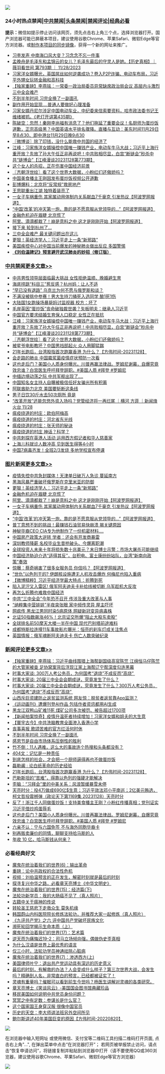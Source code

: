 ![](https://raw.githubusercontent.com/jsvpn/jsproxy/dev/64photo/fqnews-qr.jpg)

<div id="tt">
<h3>24小时热点禁闻|<a href="#%E4%B8%AD%E5%85%B1%E7%A6%81%E9%97%BB%E6%9B%B4%E5%A4%9A%E6%96%87%E7%AB%A0">中共禁闻</a>|<a href="#%E5%9B%BE%E7%89%87%E6%96%B0%E9%97%BB%E6%9B%B4%E5%A4%9A%E6%96%87%E7%AB%A0">头条禁闻</a>|<a href="#%E6%96%B0%E9%97%BB%E8%AF%84%E8%AE%BA%E6%9B%B4%E5%A4%9A%E6%96%87%E7%AB%A0">禁闻评论|<a href="#%E5%BF%85%E7%9C%8B%E7%BB%8F%E5%85%B8%E5%A5%BD%E6%96%87">经典必看</a></h3>
<div><b>提示：</b>微信如提示停止访问该网页，须先点击右上角三个点，选择浏览器打开。国产浏览器可能已屏蔽本项目，建议使用谷歌Chrome、苹果Safari、微软Edge等官方浏览器。或<a href="%E5%88%B6%E4%BD%9Cgit%E7%A6%81%E9%97%BB%E9%95%9C%E5%83%8F.md">制作本项目的同步镜像</a>，获得一个新的网址来推广。</div>
<ul>

<li><a href="/baitai/20231129/1967114.md">习李发声 中南海口风大变？习念念不忘一件事</a></li>
<li><a href="/sohnews/20231129/1967289.md">孟晚舟是毛泽东和孟锦云的女儿？毛泽东最后的守灵人是她。【历史真相】｜薇羽看世间 第793期 ｜ 11/28/2023</a></li>
<li><a href="/sohnews/20231129/1967151.md">习家洋女婿曝光，英国屌丝如何逆袭成功？卷入P2P诈骗、电动车布局，习近平外甥女玩转金融和高科技</a></li>
<li><a href="/comments/20231129/1967126.md">【独家重磅】李燕铭：一常委一政治局委员异常缺席政治局会议 高层内斗激烈三中全会难产</a></li>
<li><a href="/comments/20231129/1967296.md">不到半年时间 习完全换了一副面孔</a></li>
<li><a href="/cnnews/20231129/1967207.md">副作用开始显现….普通人要做好心理准备</a></li>
<li><a href="/sohnews/20231129/1967349.md">习家女婿丹尼尔涉足中国电动车业，中纪委来信索要资料，哈市政法委书记王维绪被抓。《老灯开讲第435期》</a></li>
<li><a href="/sohnews/20231129/1967429.md">陈破空：忽然！秦刚李尚福有消息了？他们拖延了重要会议！名厨师为蛋炒饭道歉，正宗高级黑？中国英语水平排名骤降。直播与互动：美东时间11月29日早8点30、即中港台11月29日晚9点30</a></li>
<li><a href="/ssgc/20231129/1967226.md">〖微博谈〗除了印钱，没什么能救中共国的经济了</a></li>
<li><a href="/cbnews/20231129/1967304.md">江峰：习家族洋女婿操控中国唯一赚钱产业，电动车牛马大战；习近平上海行重开放？先放了孙大午任正非再说吧！中共败相尽显，白宫“断链会”秒杀中共“链博会”【江峰漫谈20231128第773期】</a></li>
<li><a href="/finance/20231129/1967172.md">这个女人的杀招，正在伤害中国经济前景</a></li>
<li><a href="/cbnews/20231129/1967297.md">〖兲朝浮世绘〗看了这个世界大数据，小粉红们还傲娇吗？</a></li>
<li><a href="/headline/20231129/1967100.md">中国美食播主王刚因发布蛋炒饭视频公开道歉</a></li>
<li><a href="/cnnews/20231129/1967361.md">彭博爆料：北京将“反常规”救房地产</a></li>
<li><a href="/baitai/20231129/1967136.md">王思聪重出江湖 独特着装亮了</a></li>
<li><a href="/topimagenews/20231129/1967422.md">一女子车祸重伤 其家属动用体制内关系献血7千毫克 引发热议【阿波罗网报道】</a></li>
<li><a href="/topimagenews/20231129/1967390.md">“中国‘改革’的冲天第一炮，靠的是不愿意服从党领导的...”【阿波罗网报道】</a></li>
<li><a href="/topimagenews/20231129/1967449.md">金融危机迫在眉睫 北京慌了</a></li>
<li><a href="/topimagenews/20231129/1967435.md">阿里、滴滴都栽了！崩是意料之中 这才是刚刚开始【阿波罗网报道】</a></li>
<li><a href="/cnnews/20231129/1967312.md">接下来 轮到杭州了…</a></li>
<li><a href="/cnnews/20231129/1967351.md">三中全会难产 最关键问题出在这儿</a></li>
<li><a href="/topimagenews/20231129/1967470.md">更狠！英经济学人：习近平走上一条“新邪路”</a></li>
<li><a href="/baitai/20231129/1967342.md">美国疾控中心对中国当前爆发的神秘肺炎做出反应 多国警惕</a></li>
<li><b><a href="/comments/20200207/1272816.md" target="_blank">《刘伯温碑记》预言避开武汉肺炎的妙招（修订版）</a></b></li>
</ul>
</div>

<div class="catlist">
<h3><a href="/cbnews/" target="_blank">中共禁闻</a><span><a href="/cbnews/" target="_blank" rel="nofollow">更多文章>></a></span></h3>
<ul>
<li><a href="/cbnews/20231130/1967554.md" target="_blank">中共男性领导层面临最大挑战 女性拒绝温顺、晚婚避生育</a></li>
<li><a href="/cbnews/20231130/1967553.md" target="_blank">海底捞跳“科目三”惹反感？杭州妈：让人不适</a></li>
<li><a href="/cbnews/20231130/1967543.md" target="_blank">“早已没有退路” 乌克兰为何不愿与俄罗斯和谈？</a></li>
<li><a href="/cbnews/20231130/1967537.md" target="_blank">不满没被挑中参赛！男大生持刀捅死入选同学 酿1死1伤</a></li>
<li><a href="/cbnews/20231130/1967536.md" target="_blank">大陆国1女跑操场暴毙妈讨监视器 校方：坏了</a></li>
<li><a href="/cbnews/20231129/1967519.md" target="_blank">毛岸英因“蛋炒饭”丧命破独裁世袭？矢板明夫：继承人习近平</a></li>
<li><a href="/cbnews/20231129/1967518.md" target="_blank">中国官方要求结婚生育保人口稳定 女性正在抵抗</a></li>
<li><a href="/cbnews/20231129/1967304.md" target="_blank">江峰：习家族洋女婿操控中国唯一赚钱产业，电动车牛马大战；习近平上海行重开放？先放了孙大午任正非再说吧！中共败相尽显，白宫“断链会”秒杀中共“链博会”【江峰漫谈20231128第773期】</a></li>
<li><a href="/cbnews/20231129/1967297.md" target="_blank">〖兲朝浮世绘〗看了这个世界大数据，小粉红们还傲娇吗？</a></li>
<li><a href="/cbnews/20231129/1967261.md" target="_blank">被星爷电影教坏？中国男裆部起火 众人用脚猛踹</a></li>
<li><a href="/comments/20231129/1967260.md" target="_blank">21年长跑后，台湾股指首次跑赢香港 为什么？【方伟时间-20231128】</a></li>
<li><a href="/cbnews/20231129/1967237.md" target="_blank">会走路的肺炎 中国霉浆菌疫情症状预防一次看</a></li>
<li><a href="/comments/20231129/1967225.md" target="_blank">这也走后门？美国小人质身份曝光。川普再赢法律战。罗姆尼谢幕，自爆究竟效忠谁？白宫医生呼吁拜登辞职。#美国人质 #拜登 #罗姆尼</a></li>
<li><a href="/cbnews/20231129/1967189.md" target="_blank">中缅边境动荡之际 中共军舰出现了….</a></li>
<li><a href="/cbnews/20231129/1967187.md" target="_blank">中国知名女主持人自曝被极信任好友骗光所有积蓄</a></li>
<li><a href="/cbnews/20231129/1967171.md" target="_blank">阿联酋助力北京 美国要斩断这条线</a></li>
<li><a href="/cbnews/20231129/1967170.md" target="_blank">男子日饮30斤水去50次厕所 竟是</a></li>
<li><a href="/comments/20231129/1967158.md" target="_blank">“改革开放”还能忽悠外资入场吗？党管经济将一再烂尾 ｜横河 方菲 ｜新闻烽火台 11/28</a></li>
<li><a href="/comments/20231128/1967045.md" target="_blank">瘟疫绕道的村庄：欧伯阿梅高</a></li>
<li><a href="/comments/20231128/1967044.md" target="_blank">瘟疫绕道的村庄：河北省东光线</a></li>
<li><a href="/comments/20231128/1967043.md" target="_blank">瘟疫绕道的村庄：张天师的秘诀</a></li>
<li><a href="/comments/20231128/1967042.md" target="_blank">瘟疫绕道的村庄 神话？科学？</a></li>
<li><a href="/cbnews/20231128/1967033.md" target="_blank">中共刺探在英港人活动 运用西方假记者和华人慈善家</a></li>
<li><a href="/cbnews/20231128/1967012.md" target="_blank">上海儿科就诊人数冲高 见到医生得等4小时</a></li>
<li><a href="/cbnews/20231128/1967011.md" target="_blank">中国7病毒齐发！全班2/3发烧 多地学校宣布停课</a></li>

</ul>
</div>
<div class="catlist">
<h3><a href="/topimagenews/" target="_blank">图片新闻</a><span><a href="/topimagenews/" target="_blank" rel="nofollow">更多文章>></a></span></h3>
<ul>
<li><a href="/topimagenews/20231130/1967535.md" target="_blank">疫情失控中共急封媒体！天津单日破万人急诊 蔓延南方</a></li>
<li><a href="/topimagenews/20231129/1967501.md" target="_blank">黑海风暴严重破坏俄罗斯在克里米亚的防御</a></li>
<li><a href="/topimagenews/20231129/1967470.md" target="_blank">更狠！英经济学人：习近平走上一条“新邪路”</a></li>
<li><a href="/topimagenews/20231129/1967449.md" target="_blank">金融危机迫在眉睫 北京慌了</a></li>
<li><a href="/topimagenews/20231129/1967435.md" target="_blank">阿里、滴滴都栽了！崩是意料之中 这才是刚刚开始【阿波罗网报道】</a></li>
<li><a href="/topimagenews/20231129/1967422.md" target="_blank">一女子车祸重伤 其家属动用体制内关系献血7千毫克 引发热议【阿波罗网报道】</a></li>
<li><a href="/topimagenews/20231129/1967390.md" target="_blank">“中国‘改革’的冲天第一炮，靠的是不愿意服从党领导的&#8230;”【阿波罗网报道】</a></li>
<li><a href="/topimagenews/20231129/1967236.md" target="_blank">普丁意想不到的挑战！最赚钱石油贸易快崩溃 揭关键原因</a></li>
<li><a href="/topimagenews/20231129/1967186.md" target="_blank">神秘华裔CEO CIA专为他制作了一份机密材料….</a></li>
<li><a href="/topimagenews/20231129/1967090.md" target="_blank">中国房产政策大逆转 学者：还会有开发商暴雷</a></li>
<li><a href="/topimagenews/20231128/1967032.md" target="_blank">深圳教师降薪 名校毕业生昔抢破头、今爆离职潮</a></li>
<li><a href="/topimagenews/20231128/1967022.md" target="_blank">全球投资人未来十年将损失数十兆美元？末日博士示警：市场大屠杀可能继续</a></li>
<li><a href="/topimagenews/20231128/1966951.md" target="_blank">中国经济胁迫介选“适得其反”，台积电、富士康纷纷站队，台湾“新南向政策”奏效</a></li>
<li><a href="/topimagenews/20231128/1966943.md" target="_blank">惊曝：蔡奇祸害了很多女服务员 你信吗？【阿波罗网报道】</a></li>
<li><a href="/topimagenews/20231128/1966893.md" target="_blank">“世仇”以色列干的? 伊朗核设施遭无人机攻击爆炸 何梅尼也陷入重病</a></li>
<li><a href="/topimagenews/20231128/1966784.md" target="_blank">【微博精粹】习近平经济学最大特点：折腾到死</a></li>
<li><a href="/topimagenews/20231128/1966783.md" target="_blank">陷入泥泞又入雷区! 俄军阿夫迪夫卡补给线被切断 乌军趁机大反攻</a></li>
<li><a href="/topimagenews/20231128/1966782.md" target="_blank">再怎么折腾也难救中国经济</a></li>
<li><a href="/topimagenews/20231128/1966781.md" target="_blank">中共“三中全会”今年恐不召开 传涉及重大改革与人事</a></li>
<li><a href="/topimagenews/20231128/1966754.md" target="_blank">“纳粹集中营娃娃”半夜突张眼 家中频传灵异 屋主吓坏</a></li>
<li><a href="/topimagenews/20231127/1966576.md" target="_blank">网疯传 黑龙江男同时染5病原体 网疑新冠变异病毒株</a></li>
<li><a href="/topimagenews/20231127/1966552.md" target="_blank">北证50指数飙涨46%！北京证交所爆“阻止大股东卖股”</a></li>
<li><a href="/topimagenews/20231127/1966551.md" target="_blank">全球排名前50摩天大楼一半在中国 现代巴别塔前途难料</a></li>
<li><a href="/topimagenews/20231127/1966550.md" target="_blank">成都特斯拉连撞11车事故影片曝光：恒亮的刹车灯成关注焦点</a></li>
<li><a href="/topimagenews/20231127/1966549.md" target="_blank">英国情报：俄军魂断阿夫迪夫卡 伤亡人数突破纪录</a></li>

</ul>
</div>
<div class="catlist">
<h3><a href="/comments/" target="_blank">新闻评论</a><span><a href="/comments/" target="_blank" rel="nofollow">更多文章>></a></span></h3>
<ul>
<li><a href="/comments/20231130/1967572.md" target="_blank">【独家重磅】李燕铭：习近平曲线围猎上海帮副国级高官陈竺 江绵恒马仔陈竺的大管家被查 足协窝案背后浮现江家上海帮辽宁帮深度勾连黑幕</a></li>
<li><a href="/comments/20231129/1967511.md" target="_blank">时事大家谈: 300万人考公务员，为何国考“退烧”不成反而“高烧”&#160;</a></li>
<li><a href="/comments/20231129/1967510.md" target="_blank">时事大家谈: 20届三中全会会期成谜，究竟发生了什么？</a></li>
<li><a href="/comments/20231129/1967494.md" target="_blank">时事大家谈: 20届三中全会会期成谜，究竟发生了什么？300万人考公务员，为何国考“退烧”不成反而“高烧”&#160;</a></li>
<li><a href="/comments/20231129/1967468.md" target="_blank">山西斥巨资建防止返贫监测系统 网友惊：脱贫者返贫靠App监测？</a></li>
<li><a href="/comments/20231129/1967467.md" target="_blank">《运动画刊》遭爆刊登AI作品 包括作者资讯都用AI生成</a></li>
<li><a href="/comments/20231129/1967466.md" target="_blank">黑龙江双鸭山矿难11死 煤矿公司多次被罚、被告超过1700项</a></li>
<li><a href="/comments/20231129/1967465.md" target="_blank">【新闻拍案惊奇】疫情升温死者持续增加！习家洋女婿和姐夫的大生意</a></li>
<li><a href="/comments/20231129/1967456.md" target="_blank">【寰宇古今】中共洗脑教育全面渗入香港小学</a></li>
<li><a href="/comments/20231129/1967399.md" target="_blank">丧事喜报 歌颂苦难的官方烂活何时休</a></li>
<li><a href="/comments/20231129/1967296.md" target="_blank">不到半年时间 习完全换了一副面孔</a></li>
<li><a href="/comments/20231129/1967279.md" target="_blank">感恩节是自由市场体系压倒性的胜利</a></li>
<li><a href="/comments/20231129/1967277.md" target="_blank">竹不倒：11人遇难，这么大的事故连个热搜和头条都没有？</a></li>
<li><a href="/comments/20231129/1967276.md" target="_blank">404文：记忆是一种责任</a></li>
<li><a href="/comments/20231129/1967275.md" target="_blank">到底怎样的社会，才会把一个厨师逼得再也不做蛋炒饭</a></li>
<li><a href="/comments/20231129/1967274.md" target="_blank">磊勒阗 : 论白纸革命的历史经验</a></li>
<li><a href="/comments/20231129/1967260.md" target="_blank">21年长跑后，台湾股指首次跑赢香港 为什么？【方伟时间-20231128】</a></li>
<li><a href="/comments/20231129/1967250.md" target="_blank">巴勒斯坦的“苦难”，得靠以色列的强硬才能解决</a></li>
<li><a href="/comments/20231129/1967249.md" target="_blank">歪脑：“习拜会”里的中美关系：风浪暂缓暴雪未停</a></li>
<li><a href="/comments/20231129/1967235.md" target="_blank">天亮时分：投4万做成690亿$生意；习近平效法邓小平南巡；2亿美元贿选，柯文哲投震撼弹（政论天下第1169集 20231128）天亮时分</a></li>
<li><a href="/comments/20231129/1967234.md" target="_blank">反了！浙江千人同做蛋炒饭！支持美食播主王刚？小粉红传播真相；党刊证实习近平借炒鸡蛋辱毛</a></li>
<li><a href="/comments/20231129/1967225.md" target="_blank">这也走后门？美国小人质身份曝光。川普再赢法律战。罗姆尼谢幕，自爆究竟效忠谁？白宫医生呼吁拜登辞职。#美国人质 #拜登 #罗姆尼</a></li>
<li><a href="/comments/20231129/1967195.md" target="_blank">六亲不认：宁与六国免签 不与海外同胞华裔卡</a></li>
<li><a href="/comments/20231129/1967173.md" target="_blank">别再贩卖廉价的同情，聊聊支持哈马斯的人</a></li>
<li><a href="/comments/20231129/1967162.md" target="_blank">年收 10 亿，哈马斯钱从何来？</a></li>

</ul>
</div>

<div class="catlist">
<h3>必看经典好文</h3>
<ul>
<li><a href="/topimagenews/20180524/947358.md" target="_blank">魔鬼在统治着我们的世界(6)：输出革命</a></li>
<li><a href="/comments/20200705/783271.md" target="_blank">重磅：论中共政权的合法性危机</a></li>
<li><a href="/comments/20200628/1351782.md" target="_blank">视频：刘伯温预言的正在发生，解密时刻就是最后的时刻</a></li>
<li><a href="/comments/20220808/1768773.md" target="_blank">探寻复兴中华之路，必看章天亮博士《中华文明史》</a></li>
<li><a href="/topimagenews/20180610/955499.md" target="_blank">魔鬼在统治着我们的世界(15)：经济篇(下)</a></li>
<li><a href="/comments/20210905/1619324.md" target="_blank">法轮功新学员：我的大肠癌不见了（真人照片）</a></li>
<li><a href="/ccpdope/20200531/1337409.md" target="_blank">古籍中关于瘟神的传说</a></li>
<li><a href="/health/20141127/823595.md" target="_blank">转轮圣王慈悲下走救众生 莫失机缘</a></li>
<li><a href="/comments/20211216/1666206.md" target="_blank">韩国蔚山内科医院院长修炼法轮功，并推荐大家一起修炼（真人照片）</a></li>
<li><a href="/bookonline/20131116/201050.md" target="_blank">《九评共产党》之六 评中国共产党破坏民族文化</a></li>
<li><a href="/cbnews/20230821/1923149.md" target="_blank">濒死轮回学揭示生命本质（上）</a></li>
<li><a href="/topimagenews/20180620/960677.md" target="_blank">魔鬼在统治着我们的世界(17)：艺术篇</a></li>
<li><a href="/tculture/20190304/1091074.md" target="_blank">逆天而为痛悔迟19-2：司马立场倾向强，偶做伪史歪真相</a></li>
<li><a href="/ssgc/20200820/1382763.md" target="_blank">为什么汉语是世界上最优秀的语言</a></li>
<li><a href="/health/20170626/780270.md" target="_blank">仅三小时，法轮功学员神通祛除心脏病</a></li>
<li><a href="/topimagenews/20180527/948369.md" target="_blank">魔鬼在统治着我们的世界(7)：渗透西方(上)</a></li>
<li><a href="/cnnews/20210819/1609201.md" target="_blank">美国律师叶宁：退出共产党运动具有深远的历史意义</a></li>
<li><a href="/comments/20221021/1800167.md" target="_blank">最后的时刻，有解救的办法？人会变成什么样子？第三次世界大战，会发生吗？精确到人名，非常直白的预言，已经都被证实了！</a></li>
<li><a href="/bannedvideo/20210915/1623919.md" target="_blank">灵魂有重量吗？催眠可以看到前生今世吗？杨医生讲解对灵魂的各类研究。</a></li>
<li><a href="/comments/20220925/1789151.md" target="_blank">章天亮博士《笑谈风云》-美国国会图书馆典藏珍品</a></li>
<li><a href="/comments/20220819/1773759.md" target="_blank">移民美国如何说明中共党员身份问题？</a></li>
<li><a href="/tculture/20200812/1378929.md" target="_blank">冥冥之中有定数：参谋长是什么官？</a></li>
<li><a href="/bannedvideo/20220606/1742248.md" target="_blank">这个国家国王身穿汉服 很像中国官员</a></li>
<li><a href="/tculture/20121025/73064.md" target="_blank">历史的天空：李大师讲法班另外空间所见</a></li>
<li><a href="/bannedvideo/20220821/1774387.md" target="_blank">鲍尔斯讲述40年美国巨变的原因【方伟时间-20220820】</a></li>

</ul>
</div>

![](https://raw.githubusercontent.com/jsvpn/jsproxy/dev/64photo/fqnews-qr.jpg)

在浏览器中输入短网址 或使用微信、支付宝等二维码工具扫描二维码打开页面, 点击右上角"...", 在弹出菜单中点击“在浏览器打开”； 若网页被举报禁止访问，请点击“恢复申请访问”，将链接复制并粘贴到浏览器中打开（请不要使用QQ或360浏览器，建议使用谷歌Chrome、苹果Safari、微软Edge等官方浏览器）

![](https://raw.githubusercontent.com/jsvpn/jsproxy/dev/64photo/wx.jpg)